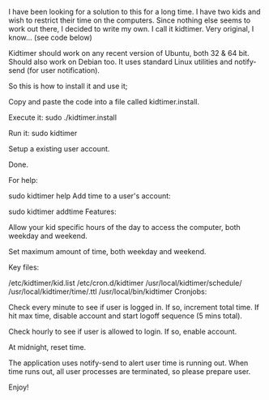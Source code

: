 I have been looking for a solution to this for a long time. I have two kids and wish to restrict their time on the computers. Since nothing else seems to work out there, I decided to write my own. I call it kidtimer. Very original, I know... (see code below)

Kidtimer should work on any recent version of Ubuntu, both 32 & 64 bit. Should also work on Debian too. It uses standard Linux utilities and notify-send (for user notification).

So this is how to install it and use it;

Copy and paste the code into a file called kidtimer.install.

Execute it: sudo ./kidtimer.install

Run it: sudo kidtimer

Setup a existing user account.

Done.

For help:

sudo kidtimer help
Add time to a user's account:

sudo kidtimer addtime <minutes>
Features:

Allow your kid specific hours of the day to access the computer, both weekday and weekend.

Set maximum amount of time, both weekday and weekend.

Key files:

/etc/kidtimer/kid.list
/etc/cron.d/kidtimer
/usr/local/kidtimer/schedule/<user>
/usr/local/kidtimer/time/<user>.ttl
/usr/local/bin/kidtimer
Cronjobs:

Check every minute to see if user is logged in. If so, increment total time. If hit max time, disable account and start logoff sequence (5 mins total).

Check hourly to see if user is allowed to login. If so, enable account.

At midnight, reset time.

The application uses notify-send to alert user time is running out. When time runs out, all user processes are terminated, so please prepare user.

Enjoy!
